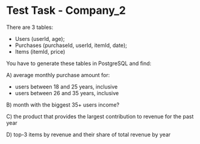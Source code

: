 # Test Task - Company_2

There are 3 tables:  
* Users (userId, age);
* Purchases (purchaseId, userId, itemId, date);
* Items (itemId, price)

You have to generate these tables in PostgreSQL and find:

A) average monthly purchase amount for:
- users between 18 and 25 years, inclusive
- users between 26 and 35 years, inclusive

B) month with the biggest 35+ users income? 

C) the product that provides the largest contribution to revenue for the past year

D) top-3 items by revenue and their share of total revenue by year